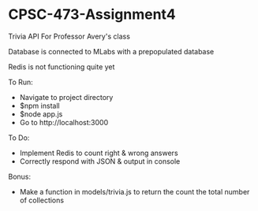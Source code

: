 # CPSC-473-Assignment4
Trivia API For Professor Avery's class

Database is connected to MLabs with a prepopulated database

Redis is not functioning quite yet

To Run:
 * Navigate to project directory
 * $npm install
 * $node app.js
 * Go to http://localhost:3000

To Do:
 * Implement Redis to count right & wrong answers
 * Correctly respond with JSON & output in console
 
Bonus:
 * Make a function in models/trivia.js to return the count the total number of collections

